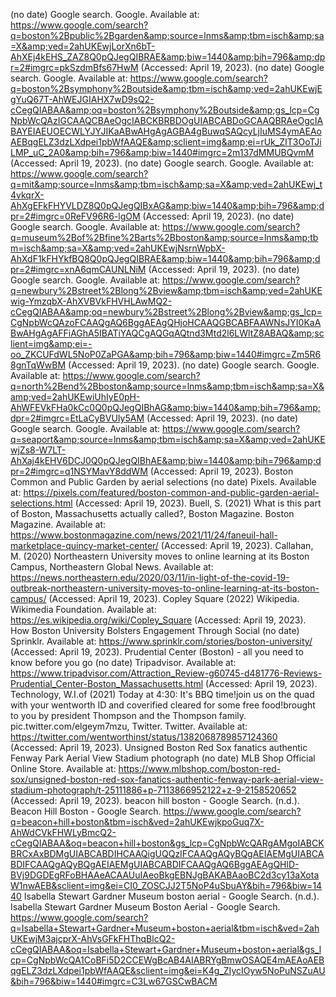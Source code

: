 (no date) Google search. Google. Available at: https://www.google.com/search?q=boston%2Bpublic%2Bgarden&amp;source=lnms&amp;tbm=isch&amp;sa=X&amp;ved=2ahUKEwjLorXn6bT-AhXEj4kEHS_ZAZ8Q0pQJegQIBRAE&amp;biw=1440&amp;bih=796&amp;dpr=2#imgrc=pkSzdmBfs67HwM (Accessed: April 19, 2023). 
(no date) Google search. Google. Available at: https://www.google.com/search?q=boston%2Bsymphony%2Boutside&amp;tbm=isch&amp;ved=2ahUKEwjEgYuQ67T-AhWEJGIAHX7wD9sQ2-cCegQIABAA&amp;oq=boston%2Bsymphony%2Boutside&amp;gs_lcp=CgNpbWcQAzIGCAAQCBAeOgcIABCKBRBDOgUIABCABDoGCAAQBRAeOgcIABAYEIAEUOECWLYJYJIKaABwAHgAgAGBA4gBuwqSAQcyLjIuMS4ymAEAoAEBqgELZ3dzLXdpei1pbWfAAQE&amp;sclient=img&amp;ei=rUk_ZIT3OoTJiLMP_uC_2A0&amp;bih=796&amp;biw=1440#imgrc=2m137dMMUBQvmM (Accessed: April 19, 2023). 
(no date) Google search. Google. Available at: https://www.google.com/search?q=mit&amp;source=lnms&amp;tbm=isch&amp;sa=X&amp;ved=2ahUKEwj_t4vkqrX-AhXgEFkFHYVLDZ8Q0pQJegQIBxAG&amp;biw=1440&amp;bih=796&amp;dpr=2#imgrc=0ReFV96R6-lgOM (Accessed: April 19, 2023). 
(no date) Google search. Google. Available at: https://www.google.com/search?q=museum%2Bof%2Bfine%2Barts%2Bboston&amp;source=lnms&amp;tbm=isch&amp;sa=X&amp;ved=2ahUKEwjNsrnWpbX-AhXdF1kFHYkfBQ8Q0pQJegQIBRAE&amp;biw=1440&amp;bih=796&amp;dpr=2#imgrc=xnA6qmCAUNLNiM (Accessed: April 19, 2023). 
(no date) Google search. Google. Available at: https://www.google.com/search?q=newbury%2Bstreet%2Blong%2Bview&amp;tbm=isch&amp;ved=2ahUKEwig-YmzqbX-AhXVBVkFHVHLAwMQ2-cCegQIABAA&amp;oq=newbury%2Bstreet%2Blong%2Bview&amp;gs_lcp=CgNpbWcQAzoFCAAQgAQ6BggAEAgQHjoHCAAQGBCABFAAWNsJYI0KaABwAHgAgAFFiAGhA5IBATiYAQCgAQGqAQtnd3Mtd2l6LWltZ8ABAQ&amp;sclient=img&amp;ei=-oo_ZKCUFdWL5NoP0ZaPGA&amp;bih=796&amp;biw=1440#imgrc=Zm5R68gnTqWwBM (Accessed: April 19, 2023). 
(no date) Google search. Google. Available at: https://www.google.com/search?q=north%2Bend%2Bboston&amp;source=lnms&amp;tbm=isch&amp;sa=X&amp;ved=2ahUKEwiUhIyE0pH-AhWFEVkFHa0kCc0Q0pQJegQIBhAG&amp;biw=1440&amp;bih=796&amp;dpr=2#imgrc=EtLaCyBVUIy5AM (Accessed: April 19, 2023). 
(no date) Google search. Google. Available at: https://www.google.com/search?q=seaport&amp;source=lnms&amp;tbm=isch&amp;sa=X&amp;ved=2ahUKEwjZs8-W7LT-AhXaj4kEHV6DCJ0Q0pQJegQIBhAE&amp;biw=1440&amp;bih=796&amp;dpr=2#imgrc=q1NSYMavY8ddWM (Accessed: April 19, 2023). 
Boston Common and Public Garden by aerial selections (no date) Pixels. Available at: https://pixels.com/featured/boston-common-and-public-garden-aerial-selections.html (Accessed: April 19, 2023). 
Buell, S. (2021) What is this part of Boston, Massachusetts actually called?, Boston Magazine. Boston Magazine. Available at: https://www.bostonmagazine.com/news/2021/11/24/faneuil-hall-marketplace-quincy-market-center/ (Accessed: April 19, 2023). 
Callahan, M. (2020) Northeastern University moves to online learning at its Boston Campus, Northeastern Global News. Available at: https://news.northeastern.edu/2020/03/11/in-light-of-the-covid-19-outbreak-northeastern-university-moves-to-online-learning-at-its-boston-campus/ (Accessed: April 19, 2023). 
Copley Square (2022) Wikipedia. Wikimedia Foundation. Available at: https://es.wikipedia.org/wiki/Copley_Square (Accessed: April 19, 2023). 
How Boston University Bolsters Engagement Through Social (no date) Sprinklr. Available at: https://www.sprinklr.com/stories/boston-university/ (Accessed: April 19, 2023). 
Prudential Center (Boston) - all you need to know before you go (no date) Tripadvisor. Available at: https://www.tripadvisor.com/Attraction_Review-g60745-d481776-Reviews-Prudential_Center-Boston_Massachusetts.html (Accessed: April 19, 2023). 
Technology, W.I.of (2021) Today at 4:30: It's BBQ time!join us on the quad with your wentworth ID and coverified cleared for some free food!brought to you by president Thompson and the Thompson family. pic.twitter.com/elgeym7mzu, Twitter. Twitter. Available at: https://twitter.com/wentworthinst/status/1382068789857124360 (Accessed: April 19, 2023). 
Unsigned Boston Red Sox fanatics authentic Fenway Park Aerial View Stadium photograph (no date) MLB Shop Official Online Store. Available at: https://www.mlbshop.com/boston-red-sox/unsigned-boston-red-sox-fanatics-authentic-fenway-park-aerial-view-stadium-photograph/t-25111886+p-7113866952122+z-9-2158520652 (Accessed: April 19, 2023). 
beacon hill boston - Google Search. (n.d.). Beacon Hill Boston - Google Search. https://www.google.com/search?q=beacon+hill+boston&tbm=isch&ved=2ahUKEwjkpoGuq7X-AhWdCVkFHWLyBmcQ2-cCegQIABAA&oq=beacon+hill+boston&gs_lcp=CgNpbWcQARgAMgoIABCKBRCxAxBDMgUIABCABDIHCAAQigUQQzIFCAAQgAQyBQgAEIAEMgUIABCABDIFCAAQgAQyBQgAEIAEMgUIABCABDIFCAAQgAQ6BggAEAgQHlD-BVj9DGDEgRFoBHAAeACAAUuIAeoBkgEBNJgBAKABAaoBC2d3cy13aXotaW1nwAEB&sclient=img&ei=CI0_ZOSCJJ2T5NoP4uSbuAY&bih=796&biw=1440
Isabella Stewart Gardner Museum boston aerial - Google Search. (n.d.). Isabella Stewart Gardner Museum Boston Aerial - Google Search. https://www.google.com/search?q=Isabella+Stewart+Gardner+Museum+boston+aerial&tbm=isch&ved=2ahUKEwjM3ajcprX-AhVsGFkFHThqBlcQ2-cCegQIABAA&oq=Isabella+Stewart+Gardner+Museum+boston+aerial&gs_lcp=CgNpbWcQA1CoBFi5D2CCEWgBcAB4AIABRYgBmwOSAQE4mAEAoAEBqgELZ3dzLXdpei1pbWfAAQE&sclient=img&ei=K4g_ZIycIOyw5NoPuNSZuAU&bih=796&biw=1440#imgrc=C3Lw67GSCwBACM
